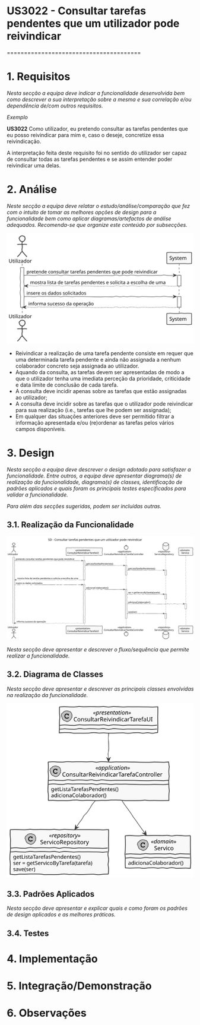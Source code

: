 # US3022 - Consultar tarefas pendentes que um utilizador pode reivindicar
=======================================


# 1. Requisitos

*Nesta secção a equipa deve indicar a funcionalidade desenvolvida bem como descrever a sua interpretação sobre a mesma e sua correlação e/ou dependência de/com outros requisitos.*

*Exemplo*

**US3022** Como utilizador, eu pretendo consultar as tarefas pendentes que eu posso reivindicar para mim e, caso o deseje, concretize essa reivindicação.

A interpretação feita deste requisito foi no sentido do utilizador ser capaz de consultar todas as tarefas pendentes e se assim entender poder reivindicar uma delas.

# 2. Análise

*Neste secção a equipa deve relatar o estudo/análise/comparação que fez com o intuito de tomar as melhores opções de design para a funcionalidade bem como aplicar diagramas/artefactos de análise adequados.*
*Recomenda-se que organize este conteúdo por subsecções.*

![SSD3022.svg](SSD3022.svg)

* Reivindicar a realização de uma tarefa pendente consiste em requer que uma determinada tarefa pendente e ainda não assignada a nenhum colaborador concreto seja assignada ao utilizador.
* Aquando da consulta, as tarefas devem ser apresentadas de modo a que o utilizador tenha uma imediata perceção da prioridade, criticidade e data limite de conclusão de cada tarefa.
* A consulta deve incidir apenas sobre as tarefas que estão assignadas ao utilizador;
* A consulta deve incidir sobre as tarefas que o utilizador pode reivindicar para sua realização (i.e., tarefas que lhe podem ser assignada);
*  Em qualquer das situações anteriores deve ser permitido filtrar a informação apresentada e/ou (re)ordenar as tarefas pelos vários campos disponíveis.

# 3. Design

*Nesta secção a equipa deve descrever o design adotado para satisfazer a funcionalidade. Entre outros, a equipa deve apresentar diagrama(s) de realização da funcionalidade, diagrama(s) de classes, identificação de padrões aplicados e quais foram os principais testes especificados para validar a funcionalidade.*

*Para além das secções sugeridas, podem ser incluídas outras.*

## 3.1. Realização da Funcionalidade

![SD3022.svg](SD3022.svg)


*Nesta secção deve apresentar e descrever o fluxo/sequência que permite realizar a funcionalidade.*

## 3.2. Diagrama de Classes

*Nesta secção deve apresentar e descrever as principais classes envolvidas na realização da funcionalidade.*

![CD3022.svg](CD3022.svg)


## 3.3. Padrões Aplicados

*Nesta secção deve apresentar e explicar quais e como foram os padrões de design aplicados e as melhores práticas.*


## 3.4. Testes 


# 4. Implementação


# 5. Integração/Demonstração


# 6. Observações






